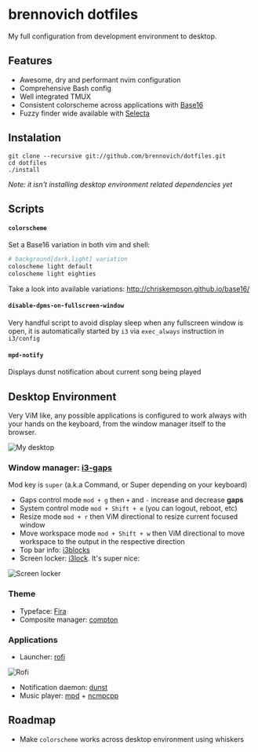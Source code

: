 # brennovich dotfiles

My full configuration from development environment to desktop.

## Features

- Awesome, dry and performant nvim configuration
- Comprehensive Bash config
- Well integrated TMUX
- Consistent colorscheme across applications with [Base16](http://chriskempson.github.io/base16/)
- Fuzzy finder wide available with [Selecta](https://github.com/garybernhardt/selecta)

## Instalation

```shell
git clone --recursive git://github.com/brennovich/dotfiles.git
cd dotfiles
./install
```

_Note: it isn't installing desktop environment related dependencies yet_

## Scripts

#### `colorscheme`

Set a Base16 variation in both vim and shell:

```sh
# background[dark,light] variation
coloscheme light default
coloscheme light eighties
```

Take a look into available variations: http://chriskempson.github.io/base16/

#### `disable-dpms-on-fullscreen-window`

Very handful script to avoid display sleep when any fullscreen window is open, it is automatically started
by `i3` via `exec_always` instruction in `i3/config`

#### `mpd-notify`

Displays dunst notification about current song being played

## Desktop Environment

Very ViM like, any possible applications is configured to work always with your hands on the keyboard, from
the window manager itself to the browser.

![My desktop](http://i.imgur.com/OUTue95.png)

### Window manager: [i3-gaps](https://github.com/Airblader/i3)

Mod key is `super` (a.k.a Command, or Super depending on your keyboard)

- Gaps control mode `mod + g` then `+` and `-` increase and decrease **gaps**
- System control mode `mod + Shift + e` (you can logout, reboot, etc)
- Resize mode `mod + r` then ViM directional to resize current focused window
- Move workspace mode `mod + Shift + w` then ViM directional to move workspace to the output in the respective direction
- Top bar info: [i3blocks](https://github.com/vivien/i3blocks)
- Screen locker: [i3lock](https://github.com/i3/i3lock). It's super nice:

![Screen locker](http://i.imgur.com/GTanbsy.png)

### Theme

- Typeface: [Fira](https://www.mozilla.org/en-US/styleguide/products/firefox-os/typeface/)
- Composite manager: [compton](https://github.com/chjj/compton/)

### Applications

- Launcher: [rofi](https://davedavenport.github.io/rofi/)

![Rofi](http://i.imgur.com/PQtBEQQ.png)

- Notification daemon: [dunst](http://www.knopwob.org/dunst/)
- Music player: [mpd](http://www.musicpd.org/) + [ncmpcpp](http://ncmpcpp.rybczak.net/)

## Roadmap

- Make `colorscheme` works across desktop environment using whiskers
